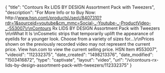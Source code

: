 {
    "title": "Contours Rx LIDS BY DESIGN Assortment Pack with Tweezers",
    "description": "For More Info or to Buy Now: http:\/\/www.hsn.com\/products\/seo\/8407310?rdr=1&sourceid=youtube&cm_mmc=Social-_-Youtube-_-ProductVideo-_-553007\r\nContours Rx LIDS BY DESIGN Assortment Pack with Tweezers  \n\nWhat It Is \nCosmetic strips that temporarily uplift the appearance of eyelids for a younger look. Choose from a variety of sizes for...\r\nPrices shown on the previously recorded video may not represent the current price.  View hsn.com to view the current selling price. HSN Item #553007",
    "videoid": "112332375",
    "date_created": "1498213376",
    "date_modified": "1503416872",
    "type": "captivate",
    "layout": "video",
    "url": "\/v\/contours-rx-lids-by-design-assortment-pack-with-tweezers\/112332375"
}